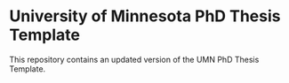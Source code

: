 # University of Minnesota PhD Thesis Template

This repository contains an updated version of the UMN PhD Thesis Template.

